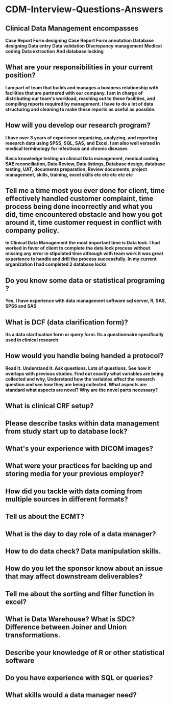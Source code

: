 # CDM-Interview-Questions-Answers


## Clinical Data Management encompasses

**Case Report Form designing** 
**Case Report Form annotation** 
**Database designing** 
**Data entry** 
**Data validation** 
**Discrepancy management** 
**Medical coding** 
**Data extraction** 
**And database locking**







## What are your responsibilities in your current position?

**I am part of team that builds and manages a business relationship with facilities that are partnered with our company. I am in charge of distributing our team's workload, reaching out to these facilities, and compiling reports required by management. I have to do a lot of data structuring and cleaning to make these reports as useful as possible.**



## How will you develop our research program?

**I have over 3 years of experience organizing, analyzing, and reporting research data using SPSS, SQL, SAS, and Excel. I am also well versed in medical terminology for infectious and chronic diseases**

**Basic knowledge testing on clinical Data management, medical coding, SAE reconciliation, Data Review, Data listings, Database design, database testing, UAT, documents preparation, Review documents, project management, skills, training, excel skills etc etc etc etc etc**


## Tell me a time most you ever done for client, time effectively handled customer complaint, time process being done incorrectly and what you did, time encountered obstacle and how you got around it, time customer request in conflict with company policy.

**In Clinical Data Management the most important time is Data lock. I had worked in favor of client to complete the data lock process without missing any error in stipulated time although with team work it was great experience to handle and drill the process successfully. In my current organization I had completed 2 database locks**

## Do you know some data or statistical programing ?

**Yes, I have experience with data management software sql server, R, SAS, SPSS and SAS**


## What is DCF (data clarification form)?

**Its a data clarification form or query form. Its a questionnaire specifically used in clinical research**

## How would you handle being handed a protocol?

**Read it. Understand it. Ask questions. Lots of questions. See how it overlaps with previous studies. Find out exactly what variables are being collected and why, Understand how the variables affect the research question and see how they are being collected. What aspects are standard what aspects are novel? Why are the novel parts necessary?**


## What is clinical CRF setup?

## Please describe tasks within data management from study start up to database lock?

## What's your experience with DICOM images?

## What were your practices for backing up and storing media for your previous employer?

## How did you tackle with data coming from multiple sources in different formats?

## Tell us about the ECMT?

## What is the day to day role of a data manager?

## How to do data check? Data manipulation skills.

## How do you let the sponsor know about an issue that may affect downstream deliverables?

## Tell me about the sorting and filter function in excel?

## What is Data Warehouse? What is SDC? Difference between Joiner and Union transformations.

## Describe your knowledge of R or other statistical software

## Do you have experience with SQL or queries?

## What skills would a data manager need?











